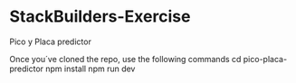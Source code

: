 # StackBuilders-Exercise

Pico y Placa predictor

Once you´ve cloned the repo, use the following commands
cd pico-placa-predictor
npm install
npm run dev
